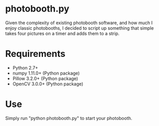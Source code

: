 # photobooth.py

Given the complexity of existing photobooth software, and how much I enjoy
classic photobooths, I decided to script up something that simple takes four
pictures on a timer and adds them to a strip.

# Requirements

- Python 2.7+
- numpy 1.11.0+ (Python package)
- Pillow 3.2.0+ (Python package)
- OpenCV 3.0.0+ (Python package)

# Use

Simply run "python photobooth.py" to start your photobooth.
